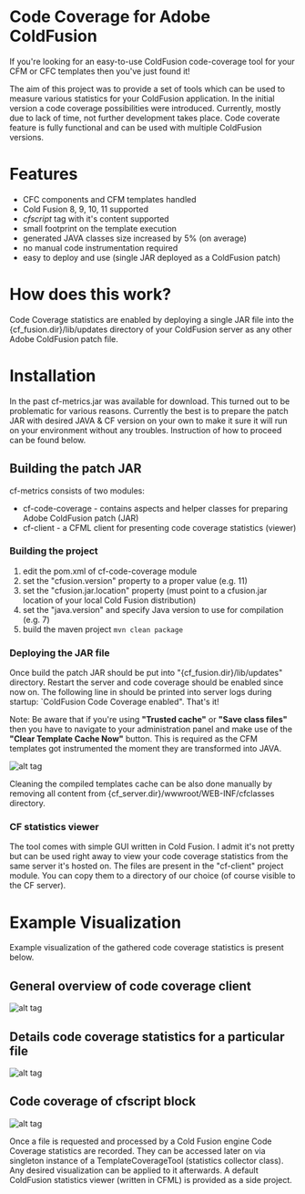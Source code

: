 
# Code Coverage for Adobe ColdFusion
If you're looking for an easy-to-use ColdFusion code-coverage tool for your CFM or CFC templates then you've just found it!

The aim of this project was to provide a set of tools which can be used to measure various statistics for your ColdFusion application. In the initial version a code coverage possibilities were introduced. Currently, mostly due to lack of time, not further development takes place. Code coverate feature is fully functional and can be used with multiple ColdFusion versions.

# Features
- CFC components and CFM templates handled
- Cold Fusion 8, 9, 10, 11 supported
- *cfscript* tag with it's content supported
- small footprint on the template execution
- generated JAVA classes size increased by 5% (on average)
- no manual code instrumentation required
- easy to deploy and use (single JAR deployed as a ColdFusion patch)

# How does this work?
Code Coverage statistics are enabled by deploying a single JAR file into the {cf_fusion.dir}/lib/updates directory of your ColdFusion server as any other Adobe ColdFusion patch file.

# Installation
In the past cf-metrics.jar was available for download. This turned out to be problematic for various reasons. Currently the best is to prepare the patch JAR with desired JAVA & CF version on your own to make it sure it will run on your environment without any troubles. Instruction of how to proceed can be found below.

## Building the patch JAR
cf-metrics consists of two modules:
* cf-code-coverage - contains aspects and helper classes for preparing Adobe ColdFusion patch (JAR)
* cf-client - a CFML client for presenting code coverage statistics (viewer)

### Building the project
1. edit the pom.xml of cf-code-coverage module
2. set the "cfusion.version" property to a proper value (e.g. 11)
3. set the "cfusion.jar.location" property (must point to a cfusion.jar location of your local Cold Fusion distribution)
4. set the "java.version" and specify Java version to use for compilation (e.g. 7)
5. build the maven project `mvn clean package`

### Deploying the JAR file
Once build the patch JAR should be put into "{cf_fusion.dir}/lib/updates" directory. Restart the server and code coverage should be enabled since now on. The following line in should be printed into server logs during startup: `ColdFusion Code Coverage enabled". That's it!

Note:
Be aware that if you're using **"Trusted cache"** or **"Save class files"** then you have to navigate to your administration panel and make use of the **"Clear Template Cache Now"** button. This is required as the CFM templates got instrumented the moment they are transformed into JAVA.

![alt tag](http://wiki.cf-metrics.googlecode.com/git/images/cf-admin-trusted-cache.png)

Cleaning the compiled templates cache can be also done manually by removing all content from {cf_server.dir}/wwwroot/WEB-INF/cfclasses directory.

### CF statistics viewer
The tool comes with simple GUI written in Cold Fusion. I admit it's not pretty but can be used right away to view your code coverage statistics from the same server it's hosted on. The files are present in the "cf-client" project module. You can copy them to a directory of our choice (of course visible to the CF server).

# Example Visualization
Example visualization of the gathered code coverage statistics is present below.

## General overview of code coverage client
![alt tag](http://wiki.cf-metrics.googlecode.com/git/images/coverage-visualization-global.png)

## Details code coverage statistics for a particular file
![alt tag](http://wiki.cf-metrics.googlecode.com/git/images/coverage-visualization-file.png)

## Code coverage of cfscript block
![alt tag](http://wiki.cf-metrics.googlecode.com/git/images/coverage-visualization-cfscript.png)

Once a file is requested and processed by a Cold Fusion engine Code Coverage statistics are recorded. They can be accessed later on via singleton instance of a TemplateCoverageTool (statistics collector class). Any desired visualization can be applied to it afterwards. A default ColdFusion statistics viewer (written in CFML) is provided as a side project.

